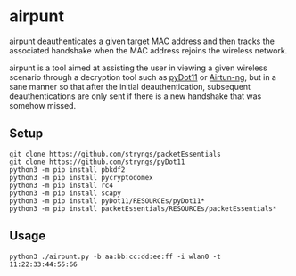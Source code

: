 # airpunt
airpunt deauthenticates a given target MAC address and then tracks the associated handshake when the MAC address rejoins the wireless network.

airpunt is a tool aimed at assisting the user in viewing a given wireless scenario through a decryption tool such as [pyDot11](https://github.com/stryngs/pyDot11) or [Airtun-ng](https://www.aircrack-ng.org/doku.php?id=airtun-ng), but in a sane manner so that after the initial deauthentication, subsequent deauthentications are only sent if there is a new handshake that was somehow missed.

## Setup
```
git clone https://github.com/stryngs/packetEssentials
git clone https://github.com/stryngs/pyDot11
python3 -m pip install pbkdf2
python3 -m pip install pycryptodomex
python3 -m pip install rc4
python3 -m pip install scapy
python3 -m pip install pyDot11/RESOURCEs/pyDot11*
python3 -m pip install packetEssentials/RESOURCEs/packetEssentials*
```

## Usage
```
python3 ./airpunt.py -b aa:bb:cc:dd:ee:ff -i wlan0 -t 11:22:33:44:55:66
```
